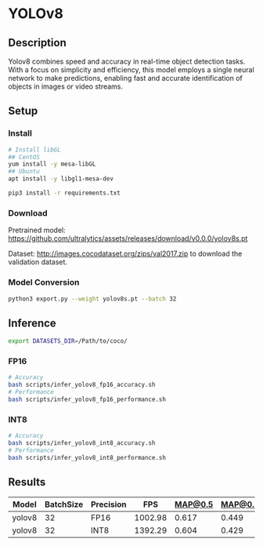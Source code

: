 # YOLOv8

## Description

Yolov8 combines speed and accuracy in real-time object detection tasks. With a focus on simplicity and efficiency, this model employs a single neural network to make predictions, enabling fast and accurate identification of objects in images or video streams.

## Setup

### Install

```bash
# Install libGL
## CentOS
yum install -y mesa-libGL
## Ubuntu
apt install -y libgl1-mesa-dev

pip3 install -r requirements.txt
```

### Download

Pretrained model: <https://github.com/ultralytics/assets/releases/download/v0.0.0/yolov8s.pt>

Dataset: <http://images.cocodataset.org/zips/val2017.zip> to download the validation dataset.

### Model Conversion

```bash
python3 export.py --weight yolov8s.pt --batch 32
```

## Inference

```bash
export DATASETS_DIR=/Path/to/coco/
```

### FP16

```bash
# Accuracy
bash scripts/infer_yolov8_fp16_accuracy.sh
# Performance
bash scripts/infer_yolov8_fp16_performance.sh
```

### INT8

```bash
# Accuracy
bash scripts/infer_yolov8_int8_accuracy.sh
# Performance
bash scripts/infer_yolov8_int8_performance.sh
```

## Results

Model   |BatchSize  |Precision |FPS       |MAP@0.5   |MAP@0.5:0.95 |
--------|-----------|----------|----------|----------|-------------|
yolov8  |    32     |   FP16   | 1002.98  |  0.617   |  0.449      |
yolov8  |    32     |   INT8   | 1392.29  |  0.604   |  0.429      |
